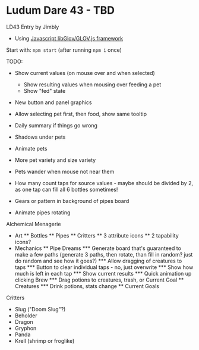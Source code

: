 Ludum Dare 43 - TBD
============================

LD43 Entry by Jimbly

* Using [Javascript libGlov/GLOV.js framework](https://github.com/Jimbly/turbulenz-playground)

Start with: `npm start` (after running `npm i` once)

TODO:
* Show current values (on mouse over and when selected)
  * Show resulting values when mousing over feeding a pet
  * Show "fed" state

* New button and panel graphics
* Allow selecting pet first, then food, show same tooltip
* Daily summary if things go wrong
* Shadows under pets
* Animate pets
* More pet variety and size variety
* Pets wander when mouse not near them
* How many count taps for source values - maybe should be divided by 2, as one tap can fill all 6 bottles sometimes!
* Gears or pattern in background of pipes board
* Animate pipes rotating

Alchemical Menagerie
* Art
** Bottles
** Pipes
** Critters
** 3 attribute icons
** 2 tapability icons?
* Mechanics
** Pipe Dreams
*** Generate board that's guaranteed to make a few paths (generate 3 paths, then rotate, than fill in random? just do random and see how it goes?)
*** Allow dragging of creatures to taps
*** Button to clear individual taps - no, just overwrite
*** Show how much is left in each tap
*** Show current results
*** Quick animation up clicking Brew
*** Drag potions to creatures, trash, or Current Goal
** Creatures
*** Drink potions, stats change
** Current Goals

Critters
* Slug ("Doom Slug"?)
* Beholder
* Dragon
* Gryphon
* Panda
* Krell (shrimp or froglike)
